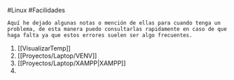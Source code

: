 #Linux #Facilidades 

	Aquí he dejado algunas notas o mención de ellas para cuando tenga un problema, de esta manera puedo consultarlas rapidamente en caso de que haga falta ya que estos errores suelen ser algo frecuentes.

1. [[VisualizarTemp]]
2. [[Proyectos/Laptop/VENV]]
3. [[Proyectos/Laptop/XAMPP|XAMPP]]
4. 